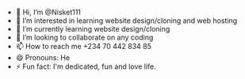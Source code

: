 - 👋 Hi, I’m @Nisket111
- 👀 I’m interested in learning website design/cloning and web hosting
- 🌱 I’m currently learning website design/cloning
- 💞️ I’m looking to collaborate on any coding
- 📫 How to reach me +234 70 442 834 85
- 😄 Pronouns: He
- ⚡ Fun fact: I'm dedicated, fun and love life.

<!---
Nisket111/Nisket111 is a ✨ special ✨ repository because its `README.md` (this file) appears on your GitHub profile.
You can click the Preview link to take a look at your changes.
--->
